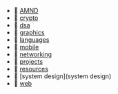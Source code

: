 * 📂 [AMND](AMND)
* 📂 [crypto](crypto)
* 📂 [dsa](dsa)
* 📂 [graphics](graphics)
* 📂 [languages](languages)
* 📂 [mobile](mobile)
* 📂 [networking](networking)
* 📂 [projects](projects)
* 📂 [resources](resources)
* 📂 [system design](system design)
* 📂 [web](web)
